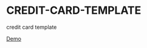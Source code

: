 # CREDIT-CARD-TEMPLATE
credit card template



[Demo](https://ericklb84.github.io/CREDIT-CARD-TEMPLATE/)
